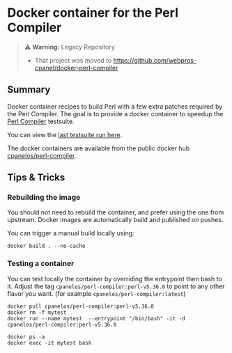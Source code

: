 # Docker container for the Perl Compiler

> **⚠️ Warning:** Legacy Repository
> 
> - That project was moved to https://github.com/webpros-cpanel/docker-perl-compiler
>

## Summary

Docker container recipes to build Perl with a few extra patches required by the Perl Compiler.
The goal is to provide a docker container to speedup the [Perl Compiler](https://github.com/cpanel/perl-compiler) testsuite.

You can view the [last testsuite run here](https://github.com/cpanel/perl-compiler/actions).

The docker containers are available from the public docker hub [cpanelos/perl-compiler](https://hub.docker.com/repository/docker/cpanelos/perl-compiler/general).

## Tips & Tricks

### Rebuilding the image

You should not need to rebuild the container, and prefer using the one from upstream.
Docker images are automatically build and published on pushes.

You can trigger a manual build locally using:

    docker build . --no-cache

### Testing a container

You can test locally the container by overriding the entrypoint then bash to it.
Adjust the tag `cpanelos/perl-compiler:perl-v5.36.0` to point to any other flavor you want.
(for example `cpanelos/perl-compiler:latest`)

    docker pull cpanelos/perl-compiler:perl-v5.36.0
    docker rm -f mytest
    docker run --name mytest  --entrypoint "/bin/bash" -it -d cpanelos/perl-compiler:perl-v5.36.0

    docker ps -a
    docker exec -it mytest bash

